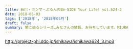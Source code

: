 ```yaml
---
title: 石川・ホンマ・ぶるんのBe-SIDE Your Life! vol.624-3
date: 2018-05-03
tags: ['2018年', '2018年05月']
draft: false
summary: 闇に迫るシリーズ…みなさんの情報、お待ちしています。MIURA
---
```


http://project-phi.ddo.jp/ishikawa/ishikawa624_3.mp3
